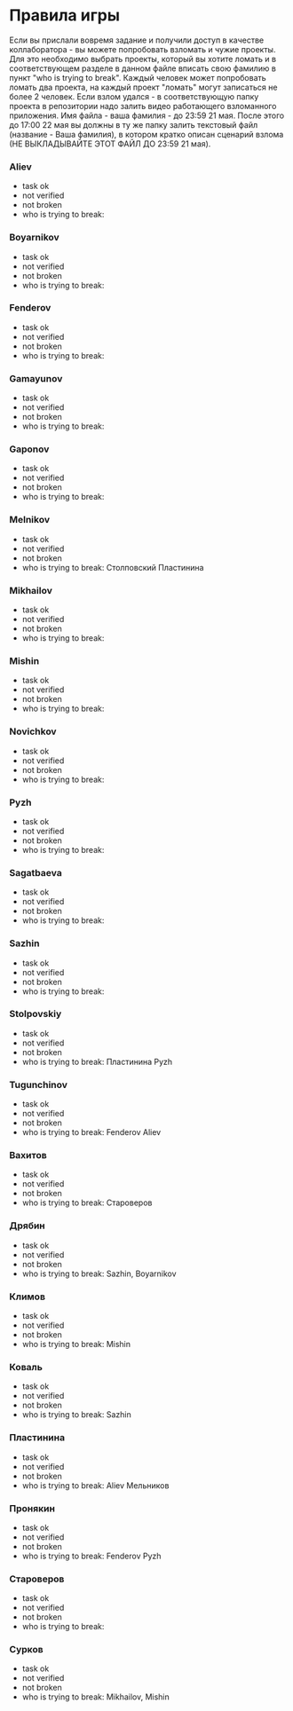 # Правила игры 
Если вы прислали вовремя задание и получили доступ в качестве коллаборатора - вы можете попробовать взломать и чужие проекты. 
Для это необходимо выбрать проекты, который вы хотите ломать и в соответствующем разделе в данном файле вписать свою фамилию в пункт "who is trying to break". 
Каждый человек может попробовать ломать два проекта, на каждый проект "ломать" могут записаться не более 2 человек. 
Если взлом удался - в соответствующую папку проекта в репозитории надо залить видео работающего взломанного приложения. Имя файла - ваша фамилия - до 23:59 21 мая. 
После этого до 17:00 22 мая вы должны в ту же папку залить текстовый файл (название - Ваша фамилия), в котором кратко описан сценарий взлома (НЕ ВЫКЛАДЫВАЙТЕ ЭТОТ ФАЙЛ ДО 23:59 21 мая). 

### Aliev
* task ok
* not verified 
* not broken
* who is trying to break:
### Boyarnikov
* task ok
* not verified 
* not broken
* who is trying to break:
### Fenderov
* task ok
* not verified 
* not broken
* who is trying to break:
### Gamayunov
* task ok
* not verified 
* not broken
* who is trying to break:
### Gaponov
* task ok
* not verified 
* not broken
* who is trying to break:
### Melnikov
* task ok
* not verified 
* not broken
* who is trying to break: Столповский Пластинина
### Mikhailov
* task ok
* not verified 
* not broken
* who is trying to break:
### Mishin
* task ok
* not verified 
* not broken
* who is trying to break:
### Novichkov
* task ok
* not verified 
* not broken
* who is trying to break:
### Pyzh
* task ok
* not verified 
* not broken
* who is trying to break:
### Sagatbaeva
* task ok
* not verified 
* not broken
* who is trying to break:
### Sazhin
* task ok
* not verified 
* not broken
* who is trying to break:
### Stolpovskiy
* task ok
* not verified 
* not broken
* who is trying to break: Пластинина Pyzh
### Tugunchinov
* task ok
* not verified 
* not broken
* who is trying to break: Fenderov Aliev
### Вахитов
* task ok
* not verified 
* not broken
* who is trying to break: Староверов
### Дрябин
* task ok
* not verified 
* not broken
* who is trying to break: Sazhin, Boyarnikov
### Климов
* task ok
* not verified 
* not broken
* who is trying to break: Mishin
### Коваль
* task ok
* not verified 
* not broken
* who is trying to break: Sazhin
### Пластинина
* task ok
* not verified 
* not broken
* who is trying to break: Aliev Мельников
### Пронякин
* task ok
* not verified 
* not broken
* who is trying to break: Fenderov Pyzh
### Староверов 
* task ok
* not verified 
* not broken
* who is trying to break:
### Сурков
* task ok
* not verified 
* not broken
* who is trying to break: Mikhailov, Mishin
